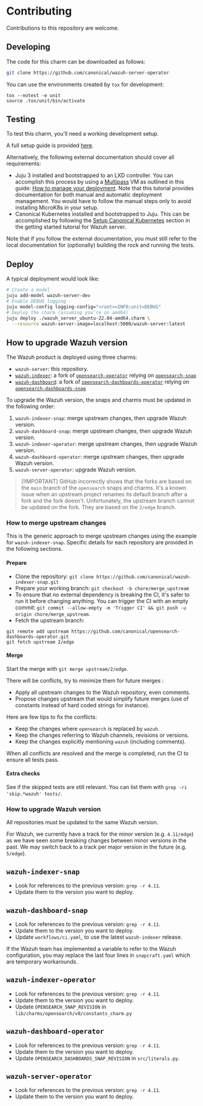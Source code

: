 # Contributing

Contributions to this repository are welcome.

## Developing

The code for this charm can be downloaded as follows:

```bash
git clone https://github.com/canonical/wazuh-server-operator
```

You can use the environments created by `tox` for development:

```shell
tox --notest -e unit
source .tox/unit/bin/activate
```

## Testing

To test this charm, you'll need a working development setup.

A full setup guide is provided [here](/docs/how-to/development-env-setup.md).

Alternatively, the following external documentation should cover all
requirements:

- Juju 3 installed and bootstrapped to an LXD controller. You can accomplish
  this process by using a [Multipass](https://multipass.run/) VM as outlined in
  this guide:
  [How to manage your deployment](https://documentation.ubuntu.com/juju/3.6/howto/manage-your-deployment/).
  Note that this tutorial provides documentation for both manual and automatic
  deployment management. You would have to follow the manual steps only to avoid
  installing MicroK8s in your setup.
- Canonical Kubernetes installed and bootstrapped to Juju. This can be
  accomplished by following the
  [Setup Canonical Kubernetes](https://charmhub.io/wazuh-server/docs/tutorial-getting-started#p-38194-set-up-canonical-kubernetes)
  section in the getting started tutorial for Wazuh server.

Note that if you follow the external documentation, you must still refer to the
local documentation for (optionally) building the rock and running the tests.

## Deploy

A typical deployment would look like:

```bash
# Create a model
juju add-model wazuh-server-dev
# Enable DEBUG logging
juju model-config logging-config="<root>=INFO;unit=DEBUG"
# Deploy the charm (assuming you're on amd64)
juju deploy ./wazuh_server_ubuntu-22.04-amd64.charm \
  --resource wazuh-server-image=localhost:5000/wazuh-server:latest
```

## How to upgrade Wazuh version

The Wazuh product is deployed using three charms:

- `wazuh-server`: this repository.
- [`wazuh-indexer`](https://github.com/canonical/wazuh-indexer-operator/): a
  fork of
  [`opensearch-operator`](https://github.com/canonical/opensearch-operator)
  relying on [`opensearch-snap`](https://github.com/canonical/opensearch-snap)
- [`wazuh-dashboard`](https://github.com/canonical/wazuh-dashboard-operator/): a
  fork of
  [`opensearch-dashboards-operator`](https://github.com/canonical/opensearch-dashboards-operator)
  relying on
  [`opensearch-dashboards-snap`](https://github.com/canonical/opensearch-dashboards-snap)

To upgrade the Wazuh version, the snaps and charms must be updated in the
following order:

1. `wazuh-indexer-snap`: merge upstream changes, then upgrade Wazuh version.
1. `wazuh-dashboard-snap`: merge upstream changes, then upgrade Wazuh version.
1. `wazuh-indexer-operator`: merge upstream changes, then upgrade Wazuh version.
1. `wazuh-dashboard-operator`: merge upstream changes, then upgrade Wazuh
   version.
1. `wazuh-server-operator`: upgrade Wazuh version.

> [!IMPORTANT] GitHub incorrectly shows that the forks are based on the `main`
> branch of the `opensearch` snaps and charms. It's a known issue when an
> upstream project renames its default branch after a fork and the fork doesn't.
> Unfortunately, the upstream branch cannot be updated on the fork. They are
> based on the `2/edge` branch.

### How to merge upstream changes

This is the generic approach to merge upstream changes using the example for
`wazuh-indexer-snap`. Specific details for each repository are provided in the
following sections.

#### Prepare

- Clone the repository:
  `git clone https://github.com/canonical/wazuh-indexer-snap.git`
- Prepare your working branch: `git checkout -b chore/merge_upstream`
- To ensure that no external dependency is breaking the CI, it's safer to run it
  before changing anything. You can trigger the CI with an empty commit:
  `git commit --allow-empty -m 'Trigger CI' && git push -u origin chore/merge_upstream`.
- Fetch the upstream branch:

```shell
git remote add upstream https://github.com/canonical/opensearch-dashboards-operator.git
git fetch upstream 2/edge
```

#### Merge

Start the merge with `git merge upstream/2/edge`.

There will be conflicts, try to minimize them for future merges :

- Apply all upstream changes to the Wazuh repository, even comments.
- Propose changes upstream that would simplify future merges (use of constants
  instead of hard coded strings for instance).

Here are few tips to fix the conflicts:

- Keep the changes where `opensearch` is replaced by `wazuh`.
- Keep the changes referring to Wazuh channels, revisions or versions.
- Keep the changes explicitly mentioning `wazuh` (including comments).

When all conflicts are resolved and the merge is completed, run the CI to ensure
all tests pass.

#### Extra checks

See if the skipped tests are still relevant. You can list them with
`grep -ri 'skip.*wazuh' tests/`.

### How to upgrade Wazuh version

All repositories must be updated to the same Wazuh version.

For Wazuh, we currently have a track for the minor version (e.g. `4.11/edge`) as
we have seen some breaking changes between minor versions in the past. We may
switch back to a track per major version in the future (e.g. `5/edge`).

## `wazuh-indexer-snap`

- Look for references to the previous version: `grep -r 4.11`.
- Update them to the version you want to deploy.

## `wazuh-dashboard-snap`

- Look for references to the previous version: `grep -r 4.11`.
- Update them to the version you want to deploy.
- Update `workflows/ci.yaml`, to use the latest `wazuh-indexer` release.

If the Wazuh team has implemented a variable to refer to the Wazuh
configuration, you may replace the last four lines in `snapcraft.yaml` which are
temporary workarounds.

## `wazuh-indexer-operator`

- Look for references to the previous version: `grep -r 4.11`.
- Update them to the version you want to deploy.
- Update `OPENSEARCH_SNAP_REVISION` in
  `lib/charms/opensearch/v0/constants_charm.py`

## `wazuh-dashboard-operator`

- Look for references to the previous version: `grep -r 4.11`.
- Update them to the version you want to deploy.
- Update `OPENSEARCH_DASHBOARDS_SNAP_REVISION` in `src/literals.py`.

## `wazuh-server-operator`

- Look for references to the previous version: `grep -r 4.11`.
- Update them to the version you want to deploy.
